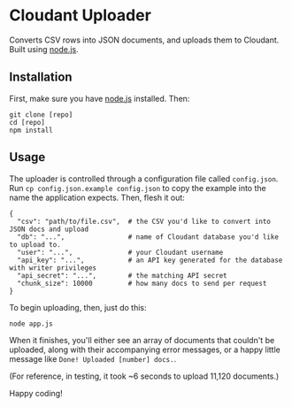 # Cloudant Uploader

Converts CSV rows into JSON documents, and uploads them to Cloudant. Built using [node.js][1].

## Installation

First, make sure you have [node.js][1] installed. Then:

    git clone [repo]
    cd [repo]
    npm install

## Usage

The uploader is controlled through a configuration file called `config.json`. Run `cp config.json.example config.json` to copy the example into the name the application expects. Then, flesh it out:

    {
      "csv": "path/to/file.csv",  # the CSV you'd like to convert into JSON docs and upload
      "db": "...",                # name of Cloudant database you'd like to upload to.
      "user": "...",              # your Cloudant username
      "api_key": "...",           # an API key generated for the database with writer privileges
      "api_secret": "...",        # the matching API secret 
      "chunk_size": 10000         # how many docs to send per request
    }

To begin uploading, then, just do this:

    node app.js

When it finishes, you'll either see an array of documents that couldn't be uploaded, along with their accompanying error messages, or a happy little message like `Done! Uploaded [number] docs.`.

(For reference, in testing, it took ~6 seconds to upload 11,120 documents.)

Happy coding!

[1]: http://nodejs.org/